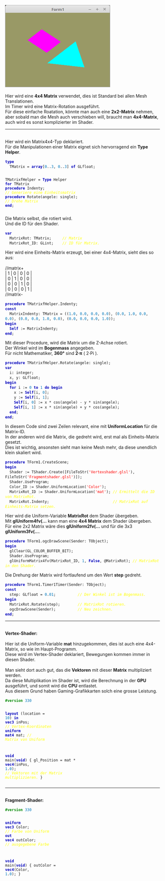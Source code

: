 <html>
<img src="image.png" alt="Selfhtml"><br><br>
Hier wird eine <b>4x4 Matrix</b> verwendet, dies ist Standard bei allen Mesh Translationen.<br>
Im Timer wird eine Matrix-Rotation ausgeführt.<br>
Für diese einfache Roatation, könnte man auch eine <b>2x2-Matrix</b> nehmen, aber sobald man die Mesh auch verschieben will, braucht man <b>4x4-Matrix</b>, auch wird es sonst komplizierter im Shader.<br>
<hr><br>
Hier wird ein Matrix4x4-Typ deklariert.<br>
Für die Manipulationen einer Matrix eignet sich hervorragend ein <b>Type Helper</b>.<br>
<pre><code><b><font color="0000BB">type</font></b>
  TMatrix = <b><font color="0000BB">array</font></b>[<font color="#0077BB">0</font>..<font color="#0077BB">3</font>, <font color="#0077BB">0</font>..<font color="#0077BB">3</font>] <b><font color="0000BB">of</font></b> GLfloat;

  TMatrixfHelper = <b><font color="0000BB">Type</font></b> Helper <b><font color="0000BB">for</font></b> TMatrix
    <b><font color="0000BB">procedure</font></b> Indenty;                  <i><font color="#FFFF00">// Generiere eine Einheitsmatrix</font></i>
    <b><font color="0000BB">procedure</font></b> Rotate(angele: single);   <i><font color="#FFFF00">// Drehe Matrix</font></i>
  <b><font color="0000BB">end</font></b>;</pre></code>
Die Matrix selbst, die rotiert wird.<br>
Und die ID für den Shader.<br>
<pre><code><b><font color="0000BB">var</font></b>
  MatrixRot: TMatrix;     <i><font color="#FFFF00">// Matrix</font></i>
  MatrixRot_ID: GLint;    <i><font color="#FFFF00">// ID für Matrix.</font></i></pre></code>
Hier wird eine Einheits-Matrix erzeugt, bei einer 4x4-Matrix, sieht dies so aus:<br>
<br>
//matrix+<br>
| 1 | 0 | 0 | 0 |<br>
| 0 | 1 | 0 | 0 |<br>
| 0 | 0 | 1 | 0 |<br>
| 0 | 0 | 0 | 1 |<br>
//matrix-<br>
<pre><code><b><font color="0000BB">procedure</font></b> TMatrixfHelper.Indenty;
<b><font color="0000BB">const</font></b>
  MatrixIndenty: TMatrix = ((<font color="#0077BB">1</font>.<font color="#0077BB">0</font>, <font color="#0077BB">0</font>.<font color="#0077BB">0</font>, <font color="#0077BB">0</font>.<font color="#0077BB">0</font>, <font color="#0077BB">0</font>.<font color="#0077BB">0</font>), (<font color="#0077BB">0</font>.<font color="#0077BB">0</font>, <font color="#0077BB">1</font>.<font color="#0077BB">0</font>, <font color="#0077BB">0</font>.<font color="#0077BB">0</font>, <font color="#0077BB">0</font>.<font color="#0077BB">0</font>), (<font color="#0077BB">0</font>.<font color="#0077BB">0</font>, <font color="#0077BB">0</font>.<font color="#0077BB">0</font>, <font color="#0077BB">1</font>.<font color="#0077BB">0</font>, <font color="#0077BB">0</font>.<font color="#0077BB">0</font>), (<font color="#0077BB">0</font>.<font color="#0077BB">0</font>, <font color="#0077BB">0</font>.<font color="#0077BB">0</font>, <font color="#0077BB">0</font>.<font color="#0077BB">0</font>, <font color="#0077BB">1</font>.<font color="#0077BB">0</font>));
<b><font color="0000BB">begin</font></b>
  <b><font color="0000BB">Self</font></b> := MatrixIndenty;
<b><font color="0000BB">end</font></b>;</pre></code>
Mit dieser Procedure, wird die Matrix um die Z-Achse rotiert.<br>
Der Winkel wird im <b>Bogenmass</b> angegeben.<br>
Für nicht Mathematiker, <b>360°</b> sind <b>2⋅π</b> ( 2⋅Pi ).<br>
<pre><code><b><font color="0000BB">procedure</font></b> TMatrixfHelper.Rotate(angele: single);
<b><font color="0000BB">var</font></b>
  i: integer;
  x, y: GLfloat;
<b><font color="0000BB">begin</font></b>
  <b><font color="0000BB">for</font></b> i := <font color="#0077BB">0</font> <b><font color="0000BB">to</font></b> <font color="#0077BB">1</font> <b><font color="0000BB">do</font></b> <b><font color="0000BB">begin</font></b>
    x := <b><font color="0000BB">Self</font></b>[i, <font color="#0077BB">0</font>];
    y := <b><font color="0000BB">Self</font></b>[i, <font color="#0077BB">1</font>];
    <b><font color="0000BB">Self</font></b>[i, <font color="#0077BB">0</font>] := x * cos(angele) - y * sin(angele);
    <b><font color="0000BB">Self</font></b>[i, <font color="#0077BB">1</font>] := x * sin(angele) + y * cos(angele);
  <b><font color="0000BB">end</font></b>;
<b><font color="0000BB">end</font></b>;
</pre></code>
In diesem Code sind zwei Zeilen relevant, eine mit <b>UniformLocation</b> für die Matrix-ID.<br>
In der anderen wird die Matrix, die gedreht wird, erst mal als Einheits-Matrix gesetzt.<br>
Dies ist wichtig, ansonsten sieht man keine Mesh mehr, da diese unendlich klein skaliert wird.<br>
<pre><code><b><font color="0000BB">procedure</font></b> TForm1.CreateScene;
<b><font color="0000BB">begin</font></b>
  Shader := TShader.Create([FileToStr(<font color="#FF0000">'Vertexshader.glsl'</font>), FileToStr(<font color="#FF0000">'Fragmentshader.glsl'</font>)]);
  Shader.UseProgram;
  Color_ID := Shader.UniformLocation(<font color="#FF0000">'Color'</font>);
  MatrixRot_ID := Shader.UniformLocation(<font color="#FF0000">'mat'</font>); <i><font color="#FFFF00">// Ermittelt die ID von MatrixRot.</font></i>
  MatrixRot.Indenty;                             <i><font color="#FFFF00">// MatrixRot auf Einheits-Matrix setzen.</font></i></pre></code>
Hier wird die Uniform-Variable <b>MatrixRot</b> dem Shader übergeben.<br>
Mit <b>glUniform4fv(...</b> kann man eine <b>4x4 Matrix</b> dem Shader übergeben.<br>
Für eine 2x2 Matrix wäre dies <b>glUniform2fv(...</b> und für die 3x3 <b>glUniform3fv(...</b>.<br>
<pre><code><b><font color="0000BB">procedure</font></b> TForm1.ogcDrawScene(Sender: TObject);
<b><font color="0000BB">begin</font></b>
  glClear(GL_COLOR_BUFFER_BIT);
  Shader.UseProgram;
  glUniformMatrix4fv(MatrixRot_ID, <font color="#0077BB">1</font>, <b><font color="0000BB">False</font></b>, @MatrixRot); <i><font color="#FFFF00">// MatrixRot in den Shader.</font></i></pre></code>
Die Drehung der Matrix wird fortlaufend um den Wert <b>step</b> gedreht.<br>
<pre><code><b><font color="0000BB">procedure</font></b> TForm1.Timer1Timer(Sender: TObject);
<b><font color="0000BB">const</font></b>
  step: GLfloat = <font color="#0077BB">0</font>.<font color="#0077BB">01</font>;          <i><font color="#FFFF00">// Der Winkel ist im Bogenmass.</font></i>
<b><font color="0000BB">begin</font></b>
  MatrixRot.Rotate(step);        <i><font color="#FFFF00">// MatrixRot rotieren.</font></i>
  ogcDrawScene(Sender);          <i><font color="#FFFF00">// Neu zeichnen.</font></i>
<b><font color="0000BB">end</font></b>;</pre></code>
<hr><br>
<b>Vertex-Shader:</b><br>
<br>
Hier ist die Uniform-Variable <b>mat</b> hinzugekommen, dies ist auch eine 4x4-Matrix, so wie im Haupt-Programm.<br>
Diese wird im Vertex-Shader deklariert, Bewegungen kommen immer in diesen Shader.<br>
<br>
Man sieht dort auch gut, das die <b>Vektoren</b> mit dieser <b>Matrix</b> multipliziert werden.<br>
Da diese Multiplikation im Shader ist, wird die Berechnung in der <b>GPU</b> ausgeführt, und somit wird die <b>CPU</b> entlastet.<br>
Aus diesem Grund haben Gaming-Grafikkarten solch eine grosse Leistung.<br>
<pre><code><b><font color="#008800">#version</font></b> <font color="#0077BB">330</font>

<b><font color="0000BB">layout</font></b> (location = <font color="#0077BB">10</font>) <b><font color="0000BB">in</font></b> <b><font color="0000BB">vec3</font></b> inPos;    <i><font color="#FFFF00">// Vertex-Koordinaten</font></i>
<b><font color="0000BB">uniform</font></b> <b><font color="0000BB">mat4</font></b> mat;                        <i><font color="#FFFF00">// Matrix von Uniform</font></i>

<b><font color="0000BB">void</font></b> main(<b><font color="0000BB">void</font></b>)
{
  gl_Position = mat * <b><font color="0000BB">vec4</font></b>(inPos, <font color="#0077BB">1</font>.<font color="#0077BB">0</font>);  <i><font color="#FFFF00">// Vektoren mit der Matrix multiplizieren.</font></i>
}
</pre></code>
<hr><br>
<b>Fragment-Shader:</b><br>
<pre><code><b><font color="#008800">#version</font></b> <font color="#0077BB">330</font>

<b><font color="0000BB">uniform</font></b> <b><font color="0000BB">vec3</font></b> Color;  <i><font color="#FFFF00">// Farbe von Uniform</font></i>
<b><font color="0000BB">out</font></b> <b><font color="0000BB">vec4</font></b> outColor;   <i><font color="#FFFF00">// ausgegebene Farbe</font></i>

<b><font color="0000BB">void</font></b> main(<b><font color="0000BB">void</font></b>)
{
  outColor = <b><font color="0000BB">vec4</font></b>(Color, <font color="#0077BB">1</font>.<font color="#0077BB">0</font>);
}
</pre></code>

</html>
